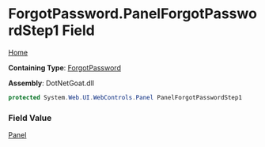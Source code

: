 # ForgotPassword\.PanelForgotPasswordStep1 Field

[Home](../../../../../README.md)

**Containing Type**: [ForgotPassword](../README.md)

**Assembly**: DotNetGoat\.dll

```csharp
protected System.Web.UI.WebControls.Panel PanelForgotPasswordStep1
```

### Field Value

[Panel](https://docs.microsoft.com/en-us/dotnet/api/system.web.ui.webcontrols.panel)

